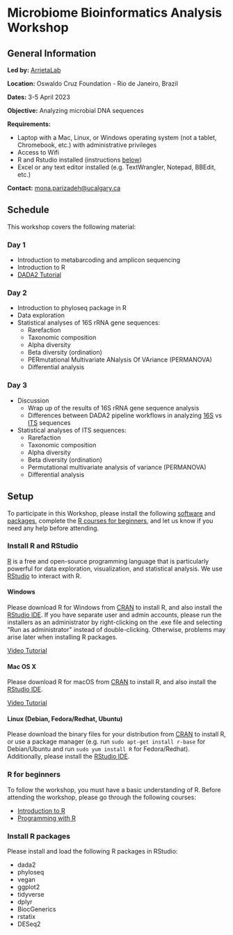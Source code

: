 # Microbiome Bioinformatics Analysis Workshop

<h2 id="general">General Information</h2>

<p id="by">
  <strong>Led by:</strong>
  <a href="https://www.arrietalab.com/home">ArrietaLab</a>
</p>

<p id="loc">
  <strong>Location:</strong>
  Oswaldo Cruz Foundation - Rio de Janeiro, Brazil
</p>

<p id="date">
  <strong>Dates:</strong>
  3-5 April 2023
</p>

<p id="obj">
  <strong>Objective:</strong>
  Analyzing microbial DNA sequences
</p>

<p id="requirements">
  <strong>Requirements:</strong> 
</p>

  - Laptop with a Mac, Linux, or Windows operating system 
    (not a tablet, Chromebook, etc.) with administrative privileges 
  - Access to Wifi 
  - R and Rstudio installed (instructions <a href="#setup">below</a>)
  - Excel or any text editor installed (e.g. TextWrangler, Notepad, BBEdit, etc.)
  

<p id="contact">
  <strong>Contact:</strong>
  <a href="mailto:{{mona.parizadeh@ucalgary.ca}}">mona.parizadeh@ucalgary.ca</a> 
</p>

<h2 id="schedule">Schedule</h2>
<p id="note">
This workshop covers the following material:
</p>

<h3 id="day1">Day 1</h3>

 - Introduction to metabarcoding and amplicon sequencing
 - Introduction to R
 - <a href="https://benjjneb.github.io/dada2/tutorial.html">DADA2 Tutorial</a>

<h3 id="day2">Day 2</h3>

  - Introduction to phyloseq package in R
  - Data exploration
  - Statistical analyses of 16S rRNA gene sequences: 
    - Rarefaction 
    - Taxonomic composition 
    - Alpha diversity 
    - Beta diversity (ordination)
    - PERmutational Multivariate ANalysis Of VAriance (PERMANOVA)
    - Differential analysis 

<h3 id="day3">Day 3</h3>

  - Discussion
    - Wrap up of the results of 16S rRNA gene sequence analysis 
    - Differences between DADA2 pipeline workflows in analyzing 
    <a href="https://benjjneb.github.io/dada2/tutorial.html">16S</a> vs 
    <a href="https://benjjneb.github.io/dada2/ITS_workflow.html">ITS</a> sequences  
  - Statistical analyses of ITS sequences: 
    - Rarefaction 
    - Taxonomic composition 
    - Alpha diversity 
    - Beta diversity (ordination)
    - Permutational multivariate analysis of variance (PERMANOVA)
    - Differential analysis 
    
 
<h2 id="setup">Setup</h2> 
To participate in this Workshop, please install the following <a href="#r">software</a> 
and <a href="#r-pkg">packages</a>, complete the <a href="#r-course">R courses for beginners</a>, 
and let us know if you need any help before attending.

<div id="r">
  <h3>Install R and RStudio</h3>
  <p>
    <a href="http://www.r-project.org">R</a> is a free and open-source programming 
    language that is particularly powerful for data exploration, visualization, and 
    statistical analysis. We use <a href="https://posit.co/downloads/">RStudio</a> 
    to interact with R.
  </p>
 
 <div class="row">
   <div class="col-md-4">
     <h4 id="r-windows">Windows</h4>
    <p>
     Please download R for Windows
        from <a href="http://cran.r-project.org/index.html">CRAN</a> to install R, and 
        also install the <a href="http://www.rstudio.com/ide/download/desktop">RStudio IDE</a>.
        If you have separate user and admin accounts, please run the installers as an 
        administrator by right-clicking on the .exe file and selecting "Run as administrator" 
        instead of double-clicking. Otherwise, problems may arise later when installing R packages.
    </p>
     <a href="https://www.youtube.com/watch?v=q0PjTAylwoU">Video Tutorial</a>
 </div> 
   
 <div class="col-md-4">
    <h4 id="r-macosx">Mac OS X</h4>
   <p>
    Please download R for macOS
       from <a href="http://cran.r-project.org/index.html">CRAN</a> to install R, and also install 
       the <a href="http://www.rstudio.com/ide/download/desktop">RStudio IDE</a>.
   </p>
    <a href="https://www.youtube.com/watch?v=5-ly3kyxwEg">Video Tutorial</a>
  </div> 
   
  <div class="col-md-4">
    <h4 id="r-linux">Linux (Debian, Fedora/Redhat, Ubuntu)</h4>
   <p>
    Please download the binary files for your distribution from
    <a href="http://cran.r-project.org/index.html">CRAN</a> to install R, or use a package manager 
     (e.g. run <code>sudo apt-get install r-base</code> for Debian/Ubuntu and run
        <code>sudo yum install R</code> for Fedora/Redhat). Additionally, please install the
        <a href="http://www.rstudio.com/ide/download/desktop">RStudio IDE</a>.
   </p>
  </div>  
 </div>
</div>
   
<h3 id="r-course">R for beginners</h3>
To follow the workshop, you must have a basic understanding of R.
Before attending the workshop, please go through the following courses:

  - <a href="https://app.datacamp.com/learn/courses/free-introduction-to-r">Introduction to R</a>
  - <a href="http://swcarpentry.github.io/r-novice-inflammation/">Programming with R</a>


<h3 id="r-pkg">Install R packages</h3>
Please install and load the following R packages in RStudio: 

  - dada2
  - phyloseq
  - vegan
  - ggplot2
  - tidyverse
  - dplyr 
  - BiocGenerics
  - rstatix
  - DESeq2
  
   
   
    
 
